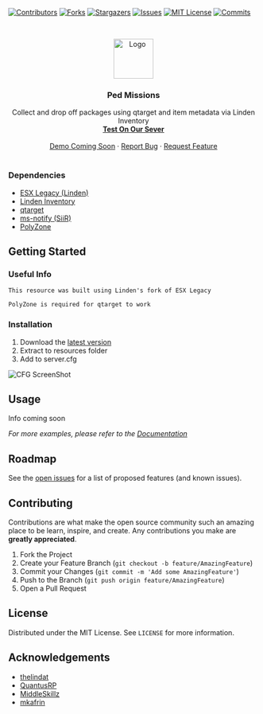 [![Contributors][contributors-shield]][contributors-url]
[![Forks][forks-shield]][forks-url]
[![Stargazers][stars-shield]][stars-url]
[![Issues][issues-shield]][issues-url]
[![MIT License][license-shield]][license-url]
[![Commits][commit-shield]][commit-url]



<!-- PROJECT LOGO -->
<br />
<p align="center">
  <a href="https://github.com/SiiR-Affinity/siir_pedMissions">
    <img src="https://avatars.githubusercontent.com/u/84356463?v=4" alt="Logo" width="80" height="80">
  </a>

  <h3 align="center">Ped Missions</h3>

  <p align="center">
    Collect and drop off packages using qtarget and item metadata via Linden Inventory
    <br />
    <a href="cfx.re/join/5vlpjr"><strong>Test On Our Sever</strong></a>
    <br />
    <br />
    <a href="https://github.com/SiiR-Affinity/siir_pedMissions">Demo Coming Soon</a>
    ·
    <a href="https://github.com/SiiR-Affinity/siir_pedMissions/issues">Report Bug</a>
    ·
    <a href="https://github.com/SiiR-Affinity/siir_pedMissions/issues">Request Feature</a>
    <br />
    <br />
  </p>
</p>

### Dependencies

* [ESX Legacy (Linden)](https://github.com/thelindat/esx-legacy)
* [Linden Inventory](https://github.com/thelindat/linden_inventory)
* [qtarget](https://github.com/QuantusRP/qtarget)
* [ms-notify (SiiR)](https://github.com/SiiR-Affinity/ms-notify)
* [PolyZone](https://github.com/mkafrin/PolyZone)



<!-- GETTING STARTED -->
## Getting Started

### Useful Info

  ```
  This resource was built using Linden's fork of ESX Legacy
  ```
  ```
  PolyZone is required for qtarget to work
  ```

### Installation

1. Download the <a href="https://github.com/SiiR-Affinity/siir_pedMissions/archive/refs/heads/master.zip">latest version</a>
2. Extract to resources folder
3. Add to server.cfg

![CFG ScreenShot][config-screenshot]



<!-- USAGE EXAMPLES -->
## Usage

Info coming soon

_For more examples, please refer to the [Documentation](https://example.com)_



<!-- ROADMAP -->
## Roadmap

See the [open issues](https://github.com/SiiR-Affinity/siir_pedMissions/issues) for a list of proposed features (and known issues).



<!-- CONTRIBUTING -->
## Contributing

Contributions are what make the open source community such an amazing place to be learn, inspire, and create. Any contributions you make are **greatly appreciated**.

1. Fork the Project
2. Create your Feature Branch (`git checkout -b feature/AmazingFeature`)
3. Commit your Changes (`git commit -m 'Add some AmazingFeature'`)
4. Push to the Branch (`git push origin feature/AmazingFeature`)
5. Open a Pull Request



<!-- LICENSE -->
## License

Distributed under the MIT License. See `LICENSE` for more information.

<!-- ACKNOWLEDGEMENTS -->
## Acknowledgements

* [thelindat](https://github.com/thelindat/esx-legacy)
* [QuantusRP](https://github.com/thelindat/linden_inventory)
* [MiddleSkillz](https://github.com/MiddleSkillz/ms-notify)
* [mkafrin](https://github.com/mkafrin/PolyZone)

[contributors-shield]: https://img.shields.io/github/contributors/SiiR-Affinity/siir_pedMissions.svg?style=for-the-badge
[contributors-url]: https://github.com/SiiR-Affinity/siir_pedMissions/graphs/contributors
[forks-shield]: https://img.shields.io/github/forks/SiiR-Affinity/siir_pedMissions.svg?style=for-the-badge
[forks-url]: https://github.com/SiiR-Affinity/siir_pedMissions/network/members
[stars-shield]: https://img.shields.io/github/stars/SiiR-Affinity/siir_pedMissions.svg?style=for-the-badge
[stars-url]: https://github.com/SiiR-Affinity/siir_pedMissions/stargazers
[issues-shield]: https://img.shields.io/github/issues/SiiR-Affinity/siir_pedMissions.svg?style=for-the-badge
[issues-url]: https://github.com/SiiR-Affinity/siir_pedMissions/issues
[license-shield]: https://img.shields.io/github/license/SiiR-Affinity/siir_pedMissions.svg?style=for-the-badge
[license-url]: https://github.com/SiiR-Affinity/siir_pedMissions/blob/master/LICENSE.txt
[commit-shield]: https://img.shields.io/github/last-commit/SiiR-Affinity/siir_pedMissions?style=for-the-badge
[commit-url]: https://github.com/SiiR-Affinity/siir_pedMissions/commits/master
[config-screenshot]: https://i.imgur.com/u3J54F4.png